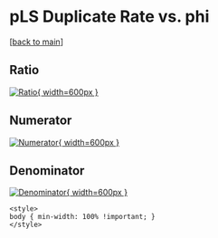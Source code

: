 # pLS Duplicate Rate vs. phi

[[back to main](./)]



## Ratio

[![Ratio](../mtv/var/pLS_duplrate_phi.png){ width=600px }](../mtv/var/pLS_duplrate_phi.pdf)

## Numerator

[![Numerator](../mtv/num/pLS_duplrate_phi_num.png){ width=600px }](../mtv/num/pLS_duplrate_phi_num.pdf)

## Denominator

[![Denominator](../mtv/den/pLS_duplrate_phi_den.png){ width=600px }](../mtv/den/pLS_duplrate_phi_den.pdf)


``` {=html}
<style>
body { min-width: 100% !important; }
</style>
```
